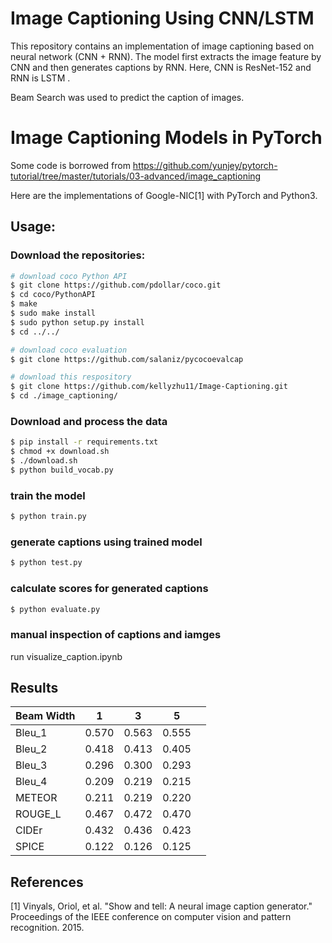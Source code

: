 # Image Captioning Using CNN/LSTM

This repository contains an implementation of image captioning based on neural network (CNN + RNN). The model first extracts the image feature by CNN and then generates captions by RNN. Here, CNN is ResNet-152 and RNN is LSTM .

Beam Search was used to predict the caption of images.

# Image Captioning Models in PyTorch

Some code is borrowed from https://github.com/yunjey/pytorch-tutorial/tree/master/tutorials/03-advanced/image_captioning

Here are the implementations of Google-NIC[1] with PyTorch and Python3.

## Usage:

### Download the repositories:

```bash
# download coco Python API
$ git clone https://github.com/pdollar/coco.git
$ cd coco/PythonAPI
$ make
$ sudo make install
$ sudo python setup.py install
$ cd ../../

# download coco evaluation
$ git clone https://github.com/salaniz/pycocoevalcap

# download this respository
$ git clone https://github.com/kellyzhu11/Image-Captioning.git
$ cd ./image_captioning/
```
### Download and process the data

```bash
$ pip install -r requirements.txt
$ chmod +x download.sh
$ ./download.sh
$ python build_vocab.py   
```
### train the model
```bash
$ python train.py
```

### generate captions using trained model
```bash
$ python test.py
```

### calculate scores for generated captions
```bash
$ python evaluate.py
```
### manual inspection of captions and iamges

run visualize_caption.ipynb

## Results
| Beam Width | 1     | 3     | 5     |   |
|------------|-------|-------|-------|---|
| Bleu_1     | 0.570 | 0.563 | 0.555 |   |
| Bleu_2     | 0.418 | 0.413 | 0.405 |   |
| Bleu_3     | 0.296 | 0.300 | 0.293 |   |
| Bleu_4     | 0.209 | 0.219 | 0.215 |   |
| METEOR     | 0.211 | 0.219 | 0.220 |   |
| ROUGE_L    | 0.467 | 0.472 | 0.470 |   |
| CIDEr      | 0.432 | 0.436 | 0.423 |   |
| SPICE      | 0.122 | 0.126 | 0.125 |   |


## References

[1] Vinyals, Oriol, et al. "Show and tell: A neural image caption generator." Proceedings of the IEEE conference on computer vision and pattern recognition. 2015.
